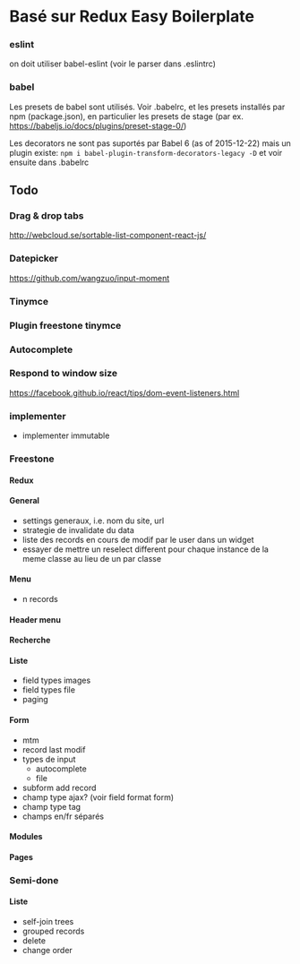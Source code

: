 Basé sur Redux Easy Boilerplate
=========================


### eslint

on doit utiliser babel-eslint (voir le parser dans .eslintrc)

### babel

Les presets de babel sont utilisés. Voir .babelrc, et les presets installés par npm (package.json), en particulier les presets de stage (par ex. https://babeljs.io/docs/plugins/preset-stage-0/)

Les decorators ne sont pas suportés par Babel 6 (as of 2015-12-22) mais un plugin existe: 
```npm i babel-plugin-transform-decorators-legacy -D```
et voir ensuite dans .babelrc


## Todo

### Drag & drop tabs

http://webcloud.se/sortable-list-component-react-js/

### Datepicker

https://github.com/wangzuo/input-moment

### Tinymce

### Plugin freestone tinymce

### Autocomplete

### Respond to window size
https://facebook.github.io/react/tips/dom-event-listeners.html

### implementer
- implementer immutable

### Freestone
#### Redux

#### General
- settings generaux, i.e. nom du site, url
- strategie de invalidate du data
- liste des records en cours de modif par le user dans un widget
- essayer de mettre un reselect different pour chaque instance de la meme classe au lieu de un par classe

#### Menu
- n records

#### Header menu
#### Recherche
#### Liste
- field types images
- field types file
- paging

#### Form
- mtm
- record last modif
- types de input
	- autocomplete
	- file
- subform add record
- champ type ajax? (voir field format form)
- champ type tag
- champs en/fr séparés

#### Modules
#### Pages


### Semi-done

#### Liste
- self-join trees
- grouped records
- delete
- change order